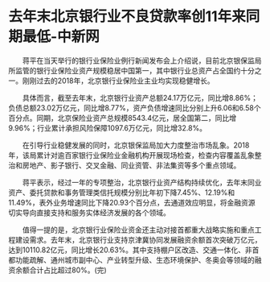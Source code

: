 # 去年末北京银行业不良贷款率创11年来同期最低-中新网

　　蒋平在当天举行的银行业保险业例行新闻发布会上介绍说，目前北京银保监局所监管的银行业保险业资产规模稳居中国第一，其中银行业总资产占全国约十分之一。刚刚过去的2018年，北京银行业保险业主业均实现稳健增长。

　　具体而言，截至去年末，北京银行业资产总额24.17万亿元，同比增8.86%；负债总额23.02万亿元，同比增8.77%，资产负债增速同比分别上升6.06和6.58个百分点。同期，北京保险业资产总规模8543.4亿元，居全国第二，同比增9.96%；行业累计承担风险保障1097.6万亿元，同比增32.8%。

　　在引导行业稳健发展的同时，北京银保监局加大力度整治市场乱象。2018年，该局累计对逾百家银行业保险业金融机构开展现场检查，检查内容覆盖乱象整治和房地产、影子银行、交叉金融、同业资管、非法集资等多个重点领域。

　　蒋平表示，经过一年的专项整治，北京银行业资产结构持续优化，去年末同业资产、委托贷款和事务管理类信托规模分别比年初下降7.45%、12.19%和11.49%，表外业务增速同比下降20.93个百分点，去通道效应明显，将金融资源切实导向直接支持和服务实体经济发展的各个领域。

　　值得一提的是，北京银行业保险业资金还主动对接首都重大战略实施和重点工程建设需求。去年末，北京银行业支持京津冀协同发展融资余额首次突破万亿元，达到10110.82亿元，同比增长20.63%。其中支持棚户区改造、交通一体化、非首都功能疏解、通州城市副中心、产业转型升级、生态环境保护、冬奥会等领域的融资余额合计占比超过80%。(完)
